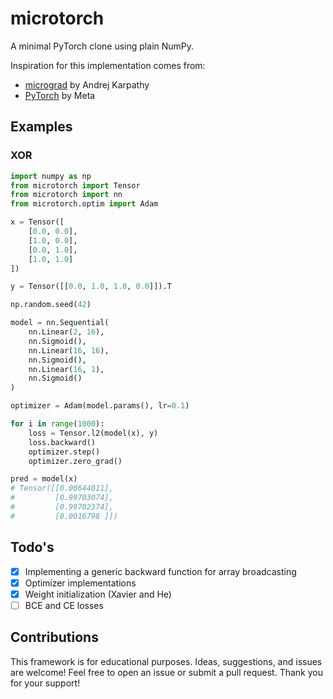 # microtorch
A minimal PyTorch clone using plain NumPy. 

Inspiration for this implementation comes from:
- [micrograd](https://github.com/karpathy/micrograd) by Andrej Karpathy
- [PyTorch](https://pytorch.org/) by Meta

## Examples

### XOR
~~~Python
import numpy as np
from microtorch import Tensor
from microtorch import nn
from microtorch.optim import Adam

x = Tensor([
    [0.0, 0.0],
    [1.0, 0.0],
    [0.0, 1.0],
    [1.0, 1.0]
])

y = Tensor([[0.0, 1.0, 1.0, 0.0]]).T

np.random.seed(42)

model = nn.Sequential(
    nn.Linear(2, 16),
    nn.Sigmoid(),
    nn.Linear(16, 16),
    nn.Sigmoid(),
    nn.Linear(16, 1),
    nn.Sigmoid()
)

optimizer = Adam(model.params(), lr=0.1)

for i in range(1000):
    loss = Tensor.l2(model(x), y)
    loss.backward()
    optimizer.step()
    optimizer.zero_grad()

pred = model(x)
# Tensor([[0.00644011],
#         [0.99703074],
#         [0.99702374],
#         [0.0016798 ]])
~~~

## Todo's
- [x] Implementing a generic backward function for array broadcasting
- [x] Optimizer implementations
- [x] Weight initialization (Xavier and He)
- [ ] BCE and CE losses

## Contributions
This framework is for educational purposes.
Ideas, suggestions, and issues are welcome! 
Feel free to open an issue or submit a pull request.
Thank you for your support!
